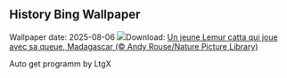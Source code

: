 ## History Bing Wallpaper
Wallpaper date: 2025-08-06
![](https://www.bing.com/th?id=OHR.BabyLemur_FR-FR2344999545_UHD.jpg&w=1000)Download: [Un jeune Lemur catta qui joue avec sa queue, Madagascar (© Andy Rouse/Nature Picture Library)](https://www.bing.com/th?id=OHR.BabyLemur_FR-FR2344999545_UHD.jpg)

Auto get programm by LtgX
